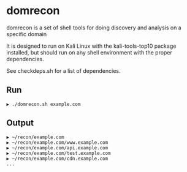 # domrecon

domrecon is a set of shell tools for doing discovery and analysis on a specific domain 

It is designed to run on Kali Linux with the kali-tools-top10 package installed, 
but should run on any shell environment with the proper dependencies. 

See checkdeps.sh for a list of dependencies.

## Run


```
▶ ./domrecon.sh example.com
```

## Output


```
▶ ~/recon/example.com
▶ ~/recon/example.com/www.example.com
▶ ~/recon/example.com/api.example.com
▶ ~/recon/example.com/test.example.com
▶ ~/recon/example.com/cdn.example.com
...

```


